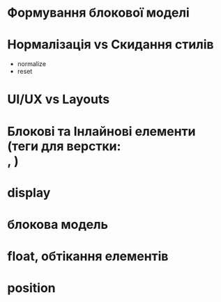 # Формування блокової моделі

# Нормалізація vs Скидання стилів
- normalize
- reset
# UI/UX vs Layouts
# Блокові та Інлайнові елементи  (теги для верстки: <div>, <span>)
# display
# блокова модель
# float, обтікання елементів
# position
